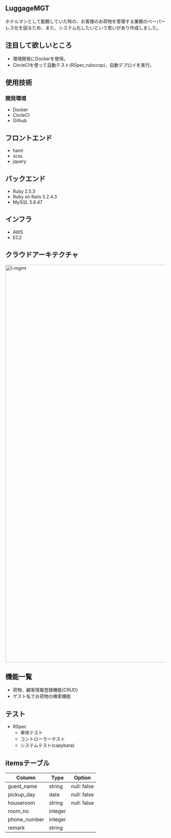 ## LuggageMGT
ホテルマンとして勤務していた時の、お客様のお荷物を管理する業務のペーパーレス化を図るため、また、システム化したいという思いがあり作成しました。

## 注目して欲しいところ
- 環境開発にDockerを使用。
- CircleCIを使って自動テスト(RSpec,rubocop)、自動デプロイを実行。

## 使用技術
### 開発環境
- Docker
- CircleCI
- Github

## フロントエンド
- haml
- scss
- jquery

## バックエンド
- Ruby 2.5.3
- Ruby on Rails 5.2.4.3
- MySQL 5.6.47

## インフラ
- AWS
- EC2

## クラウドアーキテクチャ
<img width="1247" alt="l-mgmt" src="https://user-images.githubusercontent.com/60959289/94340181-b03fb380-003a-11eb-8651-3e4ff77d33ad.png">


## 機能一覧
- 荷物、顧客情報登録機能(CRUD)
- ゲスト名でお荷物の検索機能


## テスト
- RSpec
  - 単体テスト
  - コントローラーテスト
  - システムテスト(capybara)

## itemsテーブル
|Column|Type|Option|
|------|----|------|
|guest_name|string|null: false|
|pickup_day|date|null: false|
|houseroom|string|null: false|
|room_no|integer||
|phone_number|integer||
|remark|string||

